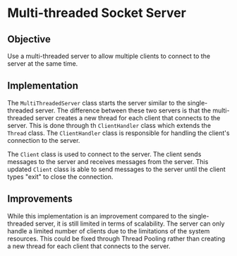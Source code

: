 # Multi-threaded Socket Server
## Objective
Use a multi-threaded server to allow multiple clients to connect to the server at the same time.

## Implementation
The ```MultiThreadedServer``` class starts the server similar to the single-threaded server. The difference between these two servers is that the multi-threaded server creates a new thread for each client that connects to the server.
This is done through th ```ClientHandler``` class which extends the ```Thread``` class. The ```ClientHandler``` class is responsible for handling the client's connection to the server.

The ```Client``` class is used to connect to the server. The client sends messages to the server and receives messages from the server.
This updated ```Client``` class is able to send messages to the server until the client types "exit" to close the connection.

## Improvements
While this implementation is an improvement compared to the single-threaded server, it is still limited in terms of scalability. The server can only handle a limited number of clients due to the limitations of the system resources.
This could be fixed through Thread Pooling rather than creating a new thread for each client that connects to the server.